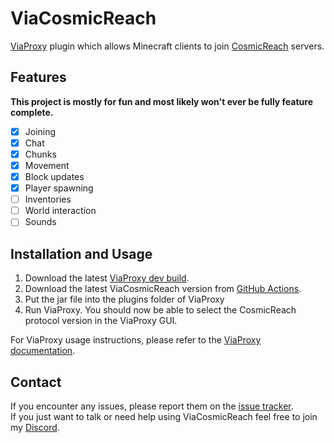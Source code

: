 # ViaCosmicReach
[ViaProxy](https://github.com/RaphiMC/ViaProxy) plugin which allows Minecraft clients to join [CosmicReach](https://finalforeach.itch.io/cosmic-reach) servers.

## Features
**This project is mostly for fun and most likely won't ever be fully feature complete.**
- [x] Joining
- [x] Chat
- [x] Chunks
- [x] Movement
- [x] Block updates
- [x] Player spawning
- [ ] Inventories
- [ ] World interaction
- [ ] Sounds

## Installation and Usage
1. Download the latest [ViaProxy dev build](https://ci.viaversion.com/job/ViaProxy/lastSuccessfulBuild/).
2. Download the latest ViaCosmicReach version from [GitHub Actions](https://github.com/RaphiMC/ViaCosmicReach/actions).
3. Put the jar file into the plugins folder of ViaProxy
4. Run ViaProxy. You should now be able to select the CosmicReach protocol version in the ViaProxy GUI.

For ViaProxy usage instructions, please refer to the [ViaProxy documentation](https://github.com/ViaVersion/ViaProxy?tab=readme-ov-file#usage-for-players-gui).

## Contact
If you encounter any issues, please report them on the
[issue tracker](https://github.com/RaphiMC/ViaCosmicReach/issues).  
If you just want to talk or need help using ViaCosmicReach feel free to join my
[Discord](https://discord.gg/dCzT9XHEWu).
